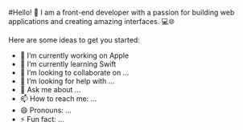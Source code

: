 #Hello! 👋 I am a front-end developer with a passion for building web applications and creating amazing interfaces. 💻🌐

Here are some ideas to get you started:

- 🔭 I’m currently working on Apple
- 🌱 I’m currently learning Swift
- 👯 I’m looking to collaborate on ...
- 🤔 I’m looking for help with ...
- 💬 Ask me about ...
- 📫 How to reach me: ...
- 😄 Pronouns: ...
- ⚡ Fun fact: ...

